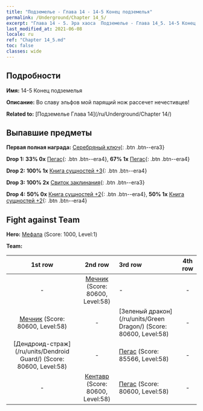 ```yaml
---
title: "Подземелье - Глава 14 - 14-5 Конец подземелья"
permalink: /Underground/Chapter 14_5/
excerpt: "Глава 14 - 5. Эра хаоса  Подземелье - Глава 14_5. 14-5 Конец подземелья"
last_modified_at: 2021-06-08
locale: ru
ref: "Chapter 14_5.md"
toc: false
classes: wide
---
```


## Подробности

 **Имя:** 14-5 Конец подземелья

 **Описание:** Во славу эльфов мой парящий нож рассечет нечестивцев!

 **Related to:** [Подземелье Глава 14](/ru/Underground/Chapter 14/)

## Выпавшие предметы

 **Первая полная награда:** [Серебряный ключ](/ItemsRU/con_693/){: .btn .btn--era3}

 **Drop 1:** **33% 0x** [Пегас](/ItemsRU/unt_202/){: .btn .btn--era4}, **67% 1x** [Пегас](/ItemsRU/unt_202/){: .btn .btn--era4}

 **Drop 2:** **100% 1x** [Книга сущностей +3](/ItemsRU/mat_60/){: .btn .btn--era4}

 **Drop 3:** **100% 2x** [Свиток заклинания](/ItemsRU/con_694/){: .btn .btn--era3}

 **Drop 4:** **50% 0x** [Книга сущностей +2](/ItemsRU/mat_53/){: .btn .btn--era4}, **50% 1x** [Книга сущностей +2](/ItemsRU/mat_53/){: .btn .btn--era4}


## Fight against Team
 **Hero:** [Мефала](/ru/heroes/Mephala/) (Score: 1000, Level:1)

 **Team:**


  | 1st row | 2nd row | 3rd row | 4th row |
  |:----:|:----:|:----|:----:|
  | - | [Мечник](/ru/units/Swordsman/) (Score: 80600, Level:58)  | - | - |
  | [Мечник](/ru/units/Swordsman/) (Score: 80600, Level:58)  | - | [Зеленый дракон](/ru/units/Green Dragon/) (Score: 80600, Level:58)  | - |
  | [Дендроид-страж](/ru/units/Dendroid Guard/) (Score: 80600, Level:58)  | - | [Пегас](/ru/units/Pegasus/) (Score: 85566, Level:58)  | - |
  | - | [Кентавр](/ru/units/Centaur/) (Score: 80600, Level:58)  | [Пегас](/ru/units/Pegasus/) (Score: 80600, Level:58)  | - |


